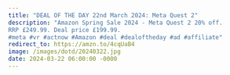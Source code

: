 ```yaml
---
title: "DEAL OF THE DAY 22nd March 2024: Meta Quest 2"
description: "Amazon Spring Sale 2024 - Meta Quest 2 20% off.
RRP £249.99. Deal price £199.99.
#meta #vr #actnow #Amazon #deal #dealoftheday #ad #affiliate"
redirect_to: https://amzn.to/4cqUaB4
image: /images/dotd/20240322.jpg
date: 2024-03-22 06:00:00 -0000
---
```

